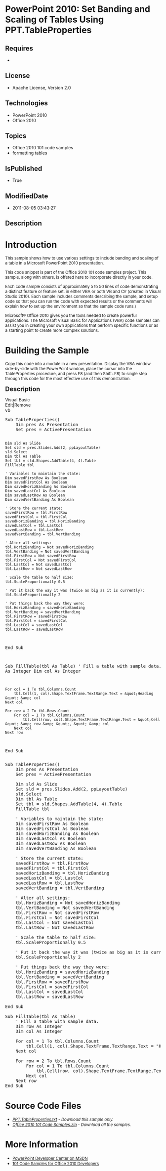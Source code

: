 # PowerPoint 2010: Set Banding and Scaling of Tables Using PPT.TableProperties
## Requires
* 
## License
* Apache License, Version 2.0
## Technologies
* PowerPoint 2010
* Office 2010
## Topics
* Office 2010 101 code samples
* formatting tables
## IsPublished
* True
## ModifiedDate
* 2011-08-05 03:43:27
## Description

<h1>Introduction</h1>
<p><span style="font-size:small">This sample shows how to use various settings to include banding and scaling of a table in a Microsoft PowerPoint 2010 presentation.</span></p>
<p><span style="font-size:small">This code snippet is part of the Office 2010 101 code samples project. This sample, along with others, is offered here to incorporate directly in your code.</span></p>
<p><span style="font-size:small">Each code sample consists of approximately 5 to 50 lines of code demonstrating a distinct feature or feature set, in either VBA or both VB and C# (created in Visual Studio 2010). Each sample includes comments describing the
 sample, and setup code so that you can run the code with expected results or the comments will explain how to set up the environment so that the sample code runs.)</span></p>
<p><span style="font-size:small">Microsoft&reg; Office 2010 gives you the tools needed to create powerful applications. The Microsoft Visual Basic for Applications (VBA) code samples can assist you in creating your own applications that perform specific functions
 or as a starting point to create more complex solutions.</span></p>
<h1><span>Building the Sample</span></h1>
<p><span style="font-size:small">Copy this code into a module in a new presentation. Display the VBA window side-by-side with the PowerPoint window, place the cursor into the TableProperties procedure, and press F8 (and then Shift&#43;F8) to single step through
 this code for the most effective use of this demonstration.</span></p>
<p><span style="font-size:20px; font-weight:bold">Description</span></p>
<div class="scriptcode">
<div class="pluginEditHolder" pluginCommand="mceScriptCode">
<div class="title"><span>Visual Basic</span></div>
<div class="pluginLinkHolder"><span class="pluginEditHolderLink">Edit</span>|<span class="pluginRemoveHolderLink">Remove</span></div>
<span class="hidden">vb</span>
<pre class="hidden">Sub TableProperties()
    Dim pres As Presentation
    Set pres = ActivePresentation
   
    Dim sld As Slide
    Set sld = pres.Slides.Add(2, ppLayoutTable)
    sld.Select
    Dim tbl As Table
    Set tbl = sld.Shapes.AddTable(4, 4).Table
    FillTable tbl
   
    ' Variables to maintain the state:
    Dim savedFirstRow As Boolean
    Dim savedFirstCol As Boolean
    Dim savedHorizBanding As Boolean
    Dim savedLastCol As Boolean
    Dim savedLastRow As Boolean
    Dim savedVertBanding As Boolean
   
    ' Store the current state:
    savedFirstRow = tbl.FirstRow
    savedFirstCol = tbl.FirstCol
    savedHorizBanding = tbl.HorizBanding
    savedLastCol = tbl.LastCol
    savedLastRow = tbl.LastRow
    savedVertBanding = tbl.VertBanding
   
    ' Alter all settings:
    tbl.HorizBanding = Not savedHorizBanding
    tbl.VertBanding = Not savedVertBanding
    tbl.FirstRow = Not savedFirstRow
    tbl.FirstCol = Not savedFirstCol
    tbl.LastCol = Not savedLastCol
    tbl.LastRow = Not savedLastRow
   
    ' Scale the table to half size:
    tbl.ScaleProportionally 0.5
   
    ' Put it back the way it was (twice as big as it is currently):
    tbl.ScaleProportionally 2

    ' Put things back the way they were:
    tbl.HorizBanding = savedHorizBanding
    tbl.VertBanding = savedVertBanding
    tbl.FirstRow = savedFirstRow
    tbl.FirstCol = savedFirstCol
    tbl.LastCol = savedLastCol
    tbl.LastRow = savedLastRow
   
End Sub

Sub FillTable(tbl As Table)
    ' Fill a table with sample data.
    Dim row As Integer
    Dim col As Integer
   
    For col = 1 To tbl.Columns.Count
        tbl.Cell(1, col).Shape.TextFrame.TextRange.Text = &quot;Heading &quot; &amp; col
    Next col
   
    For row = 2 To tbl.Rows.Count
        For col = 1 To tbl.Columns.Count
            tbl.Cell(row, col).Shape.TextFrame.TextRange.Text = &quot;Cell &quot; &amp; row &amp; &quot;, &quot; &amp; col
        Next col
    Next row
End Sub</pre>
<div class="preview">
<pre class="vb"><span class="visualBasic__keyword">Sub</span>&nbsp;TableProperties()&nbsp;
&nbsp;&nbsp;&nbsp;&nbsp;<span class="visualBasic__keyword">Dim</span>&nbsp;pres&nbsp;<span class="visualBasic__keyword">As</span>&nbsp;Presentation&nbsp;
&nbsp;&nbsp;&nbsp;&nbsp;<span class="visualBasic__keyword">Set</span>&nbsp;pres&nbsp;=&nbsp;ActivePresentation&nbsp;
&nbsp;&nbsp;&nbsp;&nbsp;
&nbsp;&nbsp;&nbsp;&nbsp;<span class="visualBasic__keyword">Dim</span>&nbsp;sld&nbsp;<span class="visualBasic__keyword">As</span>&nbsp;Slide&nbsp;
&nbsp;&nbsp;&nbsp;&nbsp;<span class="visualBasic__keyword">Set</span>&nbsp;sld&nbsp;=&nbsp;pres.Slides.Add(<span class="visualBasic__number">2</span>,&nbsp;ppLayoutTable)&nbsp;
&nbsp;&nbsp;&nbsp;&nbsp;sld.<span class="visualBasic__keyword">Select</span>&nbsp;
&nbsp;&nbsp;&nbsp;&nbsp;<span class="visualBasic__keyword">Dim</span>&nbsp;tbl&nbsp;<span class="visualBasic__keyword">As</span>&nbsp;Table&nbsp;
&nbsp;&nbsp;&nbsp;&nbsp;<span class="visualBasic__keyword">Set</span>&nbsp;tbl&nbsp;=&nbsp;sld.Shapes.AddTable(<span class="visualBasic__number">4</span>,&nbsp;<span class="visualBasic__number">4</span>).Table&nbsp;
&nbsp;&nbsp;&nbsp;&nbsp;FillTable&nbsp;tbl&nbsp;
&nbsp;&nbsp;&nbsp;&nbsp;
&nbsp;&nbsp;&nbsp;&nbsp;<span class="visualBasic__com">'&nbsp;Variables&nbsp;to&nbsp;maintain&nbsp;the&nbsp;state:</span>&nbsp;
&nbsp;&nbsp;&nbsp;&nbsp;<span class="visualBasic__keyword">Dim</span>&nbsp;savedFirstRow&nbsp;<span class="visualBasic__keyword">As</span>&nbsp;<span class="visualBasic__keyword">Boolean</span>&nbsp;
&nbsp;&nbsp;&nbsp;&nbsp;<span class="visualBasic__keyword">Dim</span>&nbsp;savedFirstCol&nbsp;<span class="visualBasic__keyword">As</span>&nbsp;<span class="visualBasic__keyword">Boolean</span>&nbsp;
&nbsp;&nbsp;&nbsp;&nbsp;<span class="visualBasic__keyword">Dim</span>&nbsp;savedHorizBanding&nbsp;<span class="visualBasic__keyword">As</span>&nbsp;<span class="visualBasic__keyword">Boolean</span>&nbsp;
&nbsp;&nbsp;&nbsp;&nbsp;<span class="visualBasic__keyword">Dim</span>&nbsp;savedLastCol&nbsp;<span class="visualBasic__keyword">As</span>&nbsp;<span class="visualBasic__keyword">Boolean</span>&nbsp;
&nbsp;&nbsp;&nbsp;&nbsp;<span class="visualBasic__keyword">Dim</span>&nbsp;savedLastRow&nbsp;<span class="visualBasic__keyword">As</span>&nbsp;<span class="visualBasic__keyword">Boolean</span>&nbsp;
&nbsp;&nbsp;&nbsp;&nbsp;<span class="visualBasic__keyword">Dim</span>&nbsp;savedVertBanding&nbsp;<span class="visualBasic__keyword">As</span>&nbsp;<span class="visualBasic__keyword">Boolean</span>&nbsp;
&nbsp;&nbsp;&nbsp;&nbsp;
&nbsp;&nbsp;&nbsp;&nbsp;<span class="visualBasic__com">'&nbsp;Store&nbsp;the&nbsp;current&nbsp;state:</span>&nbsp;
&nbsp;&nbsp;&nbsp;&nbsp;savedFirstRow&nbsp;=&nbsp;tbl.FirstRow&nbsp;
&nbsp;&nbsp;&nbsp;&nbsp;savedFirstCol&nbsp;=&nbsp;tbl.FirstCol&nbsp;
&nbsp;&nbsp;&nbsp;&nbsp;savedHorizBanding&nbsp;=&nbsp;tbl.HorizBanding&nbsp;
&nbsp;&nbsp;&nbsp;&nbsp;savedLastCol&nbsp;=&nbsp;tbl.LastCol&nbsp;
&nbsp;&nbsp;&nbsp;&nbsp;savedLastRow&nbsp;=&nbsp;tbl.LastRow&nbsp;
&nbsp;&nbsp;&nbsp;&nbsp;savedVertBanding&nbsp;=&nbsp;tbl.VertBanding&nbsp;
&nbsp;&nbsp;&nbsp;&nbsp;
&nbsp;&nbsp;&nbsp;&nbsp;<span class="visualBasic__com">'&nbsp;Alter&nbsp;all&nbsp;settings:</span>&nbsp;
&nbsp;&nbsp;&nbsp;&nbsp;tbl.HorizBanding&nbsp;=&nbsp;<span class="visualBasic__keyword">Not</span>&nbsp;savedHorizBanding&nbsp;
&nbsp;&nbsp;&nbsp;&nbsp;tbl.VertBanding&nbsp;=&nbsp;<span class="visualBasic__keyword">Not</span>&nbsp;savedVertBanding&nbsp;
&nbsp;&nbsp;&nbsp;&nbsp;tbl.FirstRow&nbsp;=&nbsp;<span class="visualBasic__keyword">Not</span>&nbsp;savedFirstRow&nbsp;
&nbsp;&nbsp;&nbsp;&nbsp;tbl.FirstCol&nbsp;=&nbsp;<span class="visualBasic__keyword">Not</span>&nbsp;savedFirstCol&nbsp;
&nbsp;&nbsp;&nbsp;&nbsp;tbl.LastCol&nbsp;=&nbsp;<span class="visualBasic__keyword">Not</span>&nbsp;savedLastCol&nbsp;
&nbsp;&nbsp;&nbsp;&nbsp;tbl.LastRow&nbsp;=&nbsp;<span class="visualBasic__keyword">Not</span>&nbsp;savedLastRow&nbsp;
&nbsp;&nbsp;&nbsp;&nbsp;
&nbsp;&nbsp;&nbsp;&nbsp;<span class="visualBasic__com">'&nbsp;Scale&nbsp;the&nbsp;table&nbsp;to&nbsp;half&nbsp;size:</span>&nbsp;
&nbsp;&nbsp;&nbsp;&nbsp;tbl.ScaleProportionally&nbsp;<span class="visualBasic__number">0.5</span>&nbsp;
&nbsp;&nbsp;&nbsp;&nbsp;
&nbsp;&nbsp;&nbsp;&nbsp;<span class="visualBasic__com">'&nbsp;Put&nbsp;it&nbsp;back&nbsp;the&nbsp;way&nbsp;it&nbsp;was&nbsp;(twice&nbsp;as&nbsp;big&nbsp;as&nbsp;it&nbsp;is&nbsp;currently):</span>&nbsp;
&nbsp;&nbsp;&nbsp;&nbsp;tbl.ScaleProportionally&nbsp;<span class="visualBasic__number">2</span>&nbsp;
&nbsp;
&nbsp;&nbsp;&nbsp;&nbsp;<span class="visualBasic__com">'&nbsp;Put&nbsp;things&nbsp;back&nbsp;the&nbsp;way&nbsp;they&nbsp;were:</span>&nbsp;
&nbsp;&nbsp;&nbsp;&nbsp;tbl.HorizBanding&nbsp;=&nbsp;savedHorizBanding&nbsp;
&nbsp;&nbsp;&nbsp;&nbsp;tbl.VertBanding&nbsp;=&nbsp;savedVertBanding&nbsp;
&nbsp;&nbsp;&nbsp;&nbsp;tbl.FirstRow&nbsp;=&nbsp;savedFirstRow&nbsp;
&nbsp;&nbsp;&nbsp;&nbsp;tbl.FirstCol&nbsp;=&nbsp;savedFirstCol&nbsp;
&nbsp;&nbsp;&nbsp;&nbsp;tbl.LastCol&nbsp;=&nbsp;savedLastCol&nbsp;
&nbsp;&nbsp;&nbsp;&nbsp;tbl.LastRow&nbsp;=&nbsp;savedLastRow&nbsp;
&nbsp;&nbsp;&nbsp;&nbsp;
<span class="visualBasic__keyword">End</span>&nbsp;<span class="visualBasic__keyword">Sub</span>&nbsp;
&nbsp;
<span class="visualBasic__keyword">Sub</span>&nbsp;FillTable(tbl&nbsp;<span class="visualBasic__keyword">As</span>&nbsp;Table)&nbsp;
&nbsp;&nbsp;&nbsp;&nbsp;<span class="visualBasic__com">'&nbsp;Fill&nbsp;a&nbsp;table&nbsp;with&nbsp;sample&nbsp;data.</span>&nbsp;
&nbsp;&nbsp;&nbsp;&nbsp;<span class="visualBasic__keyword">Dim</span>&nbsp;row&nbsp;<span class="visualBasic__keyword">As</span>&nbsp;<span class="visualBasic__keyword">Integer</span>&nbsp;
&nbsp;&nbsp;&nbsp;&nbsp;<span class="visualBasic__keyword">Dim</span>&nbsp;col&nbsp;<span class="visualBasic__keyword">As</span>&nbsp;<span class="visualBasic__keyword">Integer</span>&nbsp;
&nbsp;&nbsp;&nbsp;&nbsp;
&nbsp;&nbsp;&nbsp;&nbsp;<span class="visualBasic__keyword">For</span>&nbsp;col&nbsp;=&nbsp;<span class="visualBasic__number">1</span>&nbsp;<span class="visualBasic__keyword">To</span>&nbsp;tbl.Columns.Count&nbsp;
&nbsp;&nbsp;&nbsp;&nbsp;&nbsp;&nbsp;&nbsp;&nbsp;tbl.Cell(<span class="visualBasic__number">1</span>,&nbsp;col).Shape.TextFrame.TextRange.Text&nbsp;=&nbsp;<span class="visualBasic__string">&quot;Heading&nbsp;&quot;</span>&nbsp;&amp;&nbsp;col&nbsp;
&nbsp;&nbsp;&nbsp;&nbsp;<span class="visualBasic__keyword">Next</span>&nbsp;col&nbsp;
&nbsp;&nbsp;&nbsp;&nbsp;
&nbsp;&nbsp;&nbsp;&nbsp;<span class="visualBasic__keyword">For</span>&nbsp;row&nbsp;=&nbsp;<span class="visualBasic__number">2</span>&nbsp;<span class="visualBasic__keyword">To</span>&nbsp;tbl.Rows.Count&nbsp;
&nbsp;&nbsp;&nbsp;&nbsp;&nbsp;&nbsp;&nbsp;&nbsp;<span class="visualBasic__keyword">For</span>&nbsp;col&nbsp;=&nbsp;<span class="visualBasic__number">1</span>&nbsp;<span class="visualBasic__keyword">To</span>&nbsp;tbl.Columns.Count&nbsp;
&nbsp;&nbsp;&nbsp;&nbsp;&nbsp;&nbsp;&nbsp;&nbsp;&nbsp;&nbsp;&nbsp;&nbsp;tbl.Cell(row,&nbsp;col).Shape.TextFrame.TextRange.Text&nbsp;=&nbsp;<span class="visualBasic__string">&quot;Cell&nbsp;&quot;</span>&nbsp;&amp;&nbsp;row&nbsp;&amp;&nbsp;<span class="visualBasic__string">&quot;,&nbsp;&quot;</span>&nbsp;&amp;&nbsp;col&nbsp;
&nbsp;&nbsp;&nbsp;&nbsp;&nbsp;&nbsp;&nbsp;&nbsp;<span class="visualBasic__keyword">Next</span>&nbsp;col&nbsp;
&nbsp;&nbsp;&nbsp;&nbsp;<span class="visualBasic__keyword">Next</span>&nbsp;row&nbsp;
<span class="visualBasic__keyword">End</span>&nbsp;<span class="visualBasic__keyword">Sub</span></pre>
</div>
</div>
</div>
<h1><span>Source Code Files</span></h1>
<ul>
<li><span style="font-size:small"><em><em><a id="26179" href="/site/view/file/26179/1/PPT.TableProperties.txt">PPT.TableProperties.txt</a>&nbsp;- Download this sample only.<br>
</em></em></span></li><li><span style="font-size:small"><em><em><a id="26180" href="/site/view/file/26180/1/Office%202010%20101%20Code%20Samples.zip">Office 2010 101 Code Samples.zip</a>&nbsp;- Download all the samples.</em></em></span>
</li></ul>
<h1>More Information</h1>
<ul>
<li><span style="font-size:small"><a href="http://msdn.microsoft.com/en-us/office/aa905465">PowerPoint Developer Center on MSDN</a></span>
</li><li><span style="font-size:small"><a href="http://msdn.microsoft.com/en-us/office/hh360994">101 Code Samples for Office 2010 Developers</a></span>
</li></ul>
